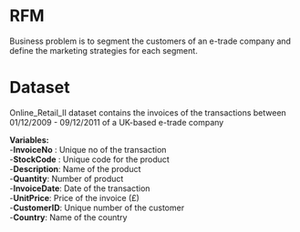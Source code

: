 # RFM

Business problem is to segment the customers of an e-trade company and define the marketing
strategies for each segment.

# Dataset

Online_Retail_II dataset contains the invoices of the transactions between 01/12/2009 - 09/12/2011 of a UK-based e-trade company

**Variables:** \
-**InvoiceNo** : Unique no of the transaction \
-**StockCode** : Unique code for the product\
-**Description**: Name of the product\
-**Quantity**: Number of product\
-**InvoiceDate**: Date of the transaction\
-**UnitPrice**: Price of the invoice (£)\
-**CustomerID**: Unique number of the customer\
-**Country**: Name of the country

